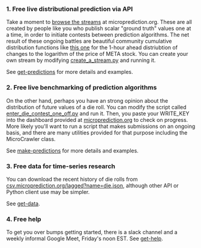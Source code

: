 ### 1. Free live distributional prediction via API

Take a moment to [browse the streams](https://www.microprediction.org/browse_streams.html) at microprediction.org. These are all created by people like you who publish scalar "ground truth" values one at a time, in order to initiate contests between prediction algorithms. The net result of these ongoing battles are beautiful community cumulative distribution functions like [this one](https://www.microprediction.org/stream_dashboard.html?stream=faang_1&horizon=3555) for the 1-hour ahead distriubtion of changes to the logarithm of the price of META stock. You can create your own stream by modifying [create_a_stream.py](https://github.com/microprediction/microprediction/blob/master/hello_world/create_a_stream.py) and running it. 

See [get-predictions](https://microprediction.github.io/get-predictions.html) for more details and examples. 

### 2. Free live benchmarking of prediction algorithms

On the other hand, perhaps you have an strong opinion about the distribution of future values of a die roll. You can modify the script called
[enter_die_contest_one_off.py](https://github.com/microprediction/microprediction/blob/master/hello_world/enter_die_contest_one_off.py) and run it. Then, you paste your WRITE_KEY into the dashboard provided at [microprediction.org](https://www.microprediction.org/) to check on progress. More likely you'll want to run a script that makes submissions on an ongoing basis, and there are many utilities provided for that purpose including the MicroCrawler class. 

See [make-predictions](https://microprediction.github.io/make-predictions.html) for more details and examples. 

### 3. Free data for time-series research

You can download the recent history of die rolls from [csv.microprediction.org/lagged?name=die.json](https://csv.microprediction.org/lagged?name=die.json), although other API or Python client use may be simpler. 

See [get-data](https://microprediction.github.io/get-data.html). 

### 4. Free help 

To get you over bumps getting started, there is a slack channel and a weekly informal Google Meet, Friday's noon EST. See [get-help](https://microprediction.github.io/get-help.html). 


